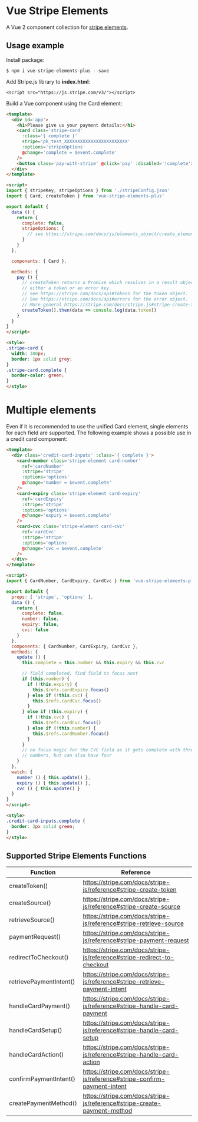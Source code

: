 # Vue Stripe Elements

A Vue 2 component collection for [stripe elements](https://stripe.com/docs/elements).

## Usage example

Install package:

```
$ npm i vue-stripe-elements-plus --save
```

Add Stripe.js library to **index.html**:

```
<script src="https://js.stripe.com/v3/"></script>
```

Build a Vue component using the Card element:

```html
<template>
  <div id='app'>
    <h1>Please give us your payment details:</h1>
    <card class='stripe-card'
      :class='{ complete }'
      stripe='pk_test_XXXXXXXXXXXXXXXXXXXXXXXX'
      :options='stripeOptions'
      @change='complete = $event.complete'
    />
    <button class='pay-with-stripe' @click='pay' :disabled='!complete'>Pay with credit card</button>
  </div>
</template>

<script>
import { stripeKey, stripeOptions } from './stripeConfig.json'
import { Card, createToken } from 'vue-stripe-elements-plus'

export default {
  data () {
    return {
      complete: false,
      stripeOptions: {
        // see https://stripe.com/docs/js/elements_object/create_element?type=card#elements_create-options for details
      }
    }
  },

  components: { Card },

  methods: {
    pay () {
      // createToken returns a Promise which resolves in a result object with
      // either a token or an error key.
      // See https://stripe.com/docs/api#tokens for the token object.
      // See https://stripe.com/docs/api#errors for the error object.
      // More general https://stripe.com/docs/stripe.js#stripe-create-token.
      createToken().then(data => console.log(data.token))
    }
  }
}
</script>

<style>
.stripe-card {
  width: 300px;
  border: 1px solid grey;
}
.stripe-card.complete {
  border-color: green;
}
</style>
```


Multiple elements
=================

Even if it is recommended to use the unified Card element, single elements for each field are supported. The following example shows a possible use in a credit card component:

```html
<template>
  <div class='credit-card-inputs' :class='{ complete }'>
    <card-number class='stripe-element card-number'
      ref='cardNumber'
      :stripe='stripe'
      :options='options'
      @change='number = $event.complete'
    />
    <card-expiry class='stripe-element card-expiry'
      ref='cardExpiry'
      :stripe='stripe'
      :options='options'
      @change='expiry = $event.complete'
    />
    <card-cvc class='stripe-element card-cvc'
      ref='cardCvc'
      :stripe='stripe'
      :options='options'
      @change='cvc = $event.complete'
    />
  </div>
</template>

<script>
import { CardNumber, CardExpiry, CardCvc } from 'vue-stripe-elements-plus'

export default {
  props: [ 'stripe', 'options' ],
  data () {
    return {
      complete: false,
      number: false,
      expiry: false,
      cvc: false
    }
  },
  components: { CardNumber, CardExpiry, CardCvc },
  methods: {
    update () {
      this.complete = this.number && this.expiry && this.cvc

      // field completed, find field to focus next
      if (this.number) {
        if (!this.expiry) {
          this.$refs.cardExpiry.focus()
        } else if (!this.cvc) {
          this.$refs.cardCvc.focus()
        }
      } else if (this.expiry) {
        if (!this.cvc) {
          this.$refs.cardCvc.focus()
        } else if (!this.number) {
          this.$refs.cardNumber.focus()
        }
      }
      // no focus magic for the CVC field as it gets complete with three
      // numbers, but can also have four
    }
  },
  watch: {
    number () { this.update() },
    expiry () { this.update() },
    cvc () { this.update() }
  }
}
</script>

<style>
.credit-card-inputs.complete {
  border: 2px solid green;
}
</style>
```
## Supported Stripe Elements Functions

|Function|Reference|
|---|---|
| createToken() | https://stripe.com/docs/stripe-js/reference#stripe-create-token |
| createSource() | https://stripe.com/docs/stripe-js/reference#stripe-create-source |
| retrieveSource() | https://stripe.com/docs/stripe-js/reference#stripe-retrieve-source |
| paymentRequest() | https://stripe.com/docs/stripe-js/reference#stripe-payment-request |
| redirectToCheckout() | https://stripe.com/docs/stripe-js/reference#stripe-redirect-to-checkout |
| retrievePaymentIntent() | https://stripe.com/docs/stripe-js/reference#stripe-retrieve-payment-intent |
| handleCardPayment() | https://stripe.com/docs/stripe-js/reference#stripe-handle-card-payment |
| handleCardSetup() | https://stripe.com/docs/stripe-js/reference#stripe-handle-card-setup |
| handleCardAction() | https://stripe.com/docs/stripe-js/reference#stripe-handle-card-action |
| confirmPaymentIntent() | https://stripe.com/docs/stripe-js/reference#stripe-confirm-payment-intent |
| createPaymentMethod() | https://stripe.com/docs/stripe-js/reference#stripe-create-payment-method |
